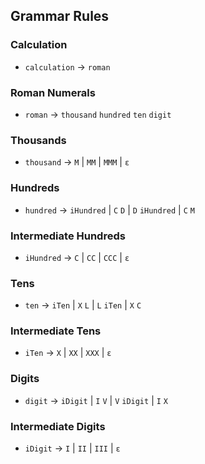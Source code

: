 ## Grammar Rules

### Calculation
- `calculation` → `roman`

### Roman Numerals
- `roman` → `thousand` `hundred` `ten` `digit`

### Thousands
- `thousand` → `M` | `MM` | `MMM` | `ε`

### Hundreds
- `hundred` → `iHundred` | `C` `D` | `D` `iHundred` | `C` `M`

### Intermediate Hundreds
- `iHundred` → `C` | `CC` | `CCC` | `ε`

### Tens
- `ten` → `iTen` | `X` `L` | `L` `iTen` | `X` `C`

### Intermediate Tens
- `iTen` → `X` | `XX` | `XXX` | `ε`

### Digits
- `digit` → `iDigit` | `I` `V` | `V` `iDigit` | `I` `X`

### Intermediate Digits
- `iDigit` → `I` | `II` | `III` | `ε`